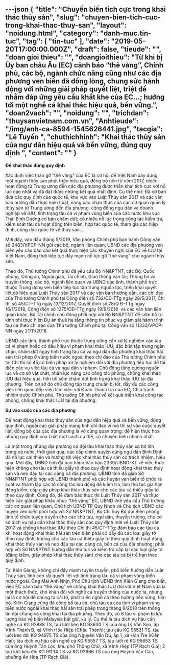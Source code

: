 ---json
{
    "title": "Chuyển biến tích cực trong khai thác thủy sản",
    "slug": "chuyen-bien-tich-cuc-trong-khai-thac-thuy-san",
    "layout": "noidung.html",
    "category": "danh-muc.tin-tuc",
    "tag": [
        "tin-tuc"
    ],
    "date": "2019-05-20T17:00:00.000Z",
    "draft": false,
    "tieude": "",
    "doan gioi thieu": "",
    "doangioithieu": "Từ khi bị Ủy ban châu Âu (EC) cảnh báo “thẻ vàng”, Chính phủ, các bộ, ngành chức năng cũng như các địa phương ven biển đã đồng lòng, chung sức hành động với những giải pháp quyết liệt, triệt để nhằm đáp ứng yêu cầu khắt khe của EC…; hướng tới một nghề cá khai thác hiệu quả, bền vững.",
    "doan2vach": "",
    "noidung": "",
    "trichdan": "thuysanvietnam.com.vn",
    "Anhtieude": "/img/anh-ca-8594-1545626441.jpg",
    "tacgia": "Lê Tuyến ",
    "chuthichhinh": "Khai thác thủy sản của ngư dân hiệu quả và bền vững, đúng quy định ",
    "__content__": ""
}
---
<p><strong>Để khai th&aacute;c đ&uacute;ng quy định</strong></p>

<p>X&aacute;c định việc th&aacute;o gỡ &ldquo;thẻ v&agrave;ng&rdquo; của EC l&agrave; cơ hội để Việt Nam x&acirc;y dựng một ng&agrave;nh thủy sản ph&aacute;t triển hiệu quả, đồng bộ n&ecirc;n từ năm 2017, nhiều hoạt động từ Trung ương đến c&aacute;c địa phương được triển khai t&iacute;ch cực với nỗ lực cao nhất v&agrave; đ&atilde; đạt được những kết quả nhất định. Cụ thể như: Đ&atilde; cơ bản đưa c&aacute;c quy định của quốc tế, khu vực v&agrave;o Luật Thủy sản 2017 v&agrave; c&aacute;c văn bản hướng dẫn thực hiện Luật; n&acirc;ng cao nhận thức của c&aacute;c cơ quan quản l&yacute; thủy sản từ Trung ương đến địa phương, cộng đồng ngư d&acirc;n v&agrave; doanh nghiệp về IUU; t&igrave;nh trạng t&agrave;u c&aacute; vi phạm v&ugrave;ng biển của c&aacute;c nước khu vực Th&aacute;i B&igrave;nh Dương cơ bản chấm dứt; c&oacute; nhiều nỗ lực trong c&ocirc;ng t&aacute;c kiểm tra, kiểm so&aacute;t t&agrave;u c&aacute; hoạt động tr&ecirc;n biển, hợp t&aacute;c quốc tế, tham gia c&aacute;c hiệp định, c&ocirc;ng ước quốc tế về thủy sản...</p>

<p>Mới đ&acirc;y, v&agrave;o đầu th&aacute;ng 5/2019, Văn ph&ograve;ng Ch&iacute;nh phủ ban h&agrave;nh C&ocirc;ng văn số 3483/VPCP-NN gửi c&aacute;c bộ, ng&agrave;nh li&ecirc;n quan; UBND c&aacute;c địa phương ven biển y&ecirc;u cầu b&aacute;o c&aacute;o kết quả thực hiện c&aacute;c khuyến nghị của EC về IUU tại Việt Nam, đồng thời tiếp tục đẩy mạnh nỗ lực gỡ &ldquo;thẻ v&agrave;ng&rdquo; cho ng&agrave;nh thủy sản.</p>

<p>Theo đ&oacute;, Thủ tướng Ch&iacute;nh phủ đ&atilde; y&ecirc;u cầu Bộ NN&amp;PTNT, c&aacute;c Bộ: Quốc ph&ograve;ng, C&ocirc;ng an, Ngoại giao, T&agrave;i ch&iacute;nh, Giao th&ocirc;ng vận tải; Th&ocirc;ng tin v&agrave; truyền th&ocirc;ng, c&aacute;c bộ, ng&agrave;nh li&ecirc;n quan v&agrave; UBND c&aacute;c tỉnh, th&agrave;nh phố trực thuộc Trung ương ven biển tiếp tục tập trung nguồn lực, triển khai quyết liệt,c&oacute; hiệu quả Luật Thủy sản 2017 v&agrave; c&aacute;c văn bản hướng dẫn, c&aacute;c chỉ đạo của Thủ tướng Ch&iacute;nh phủ tại C&ocirc;ng điện số 732/CĐ-TTg ng&agrave;y 28/5/2017, Chỉ thị số 45/CT-TTg ng&agrave;y 13/12/2017, Quyết định số 78/Q Đ-TTg ng&agrave;y 16/1/2018, C&ocirc;ng điện số 1275/CĐ-TTg ng&agrave;y 19/9/2018&nbsp; v&agrave; c&aacute;c văn bản li&ecirc;n quan kh&aacute;c. Bộ T&agrave;i ch&iacute;nh chủ động phối hợp với Bộ NN&amp;PTNT để sớm bố tr&iacute; kinh ph&iacute; thực hiện Dự &aacute;n thu&ecirc; hạ tầng th&ocirc;ng tin phục vụ gi&aacute;m s&aacute;t h&agrave;nh tr&igrave;nh t&agrave;u c&aacute; theo chỉ đạo của Thủ tướng Ch&iacute;nh phủ tại C&ocirc;ng văn số 11333/VPCP-NN ng&agrave;y 21/11/2018.</p>

<p>UBND c&aacute;c tỉnh, th&agrave;nh phố trực thuộc trung ướng cần xử l&yacute; nghi&ecirc;m c&aacute;c t&agrave;u c&aacute; vi phạm hoặc c&oacute; dấu hiệu vi phạm khai th&aacute;c IUU, đặc biệt tập trung ngăn chặn, chấm dứt ngay t&igrave;nh trạng t&agrave;u c&aacute; v&agrave; ngư d&acirc;n địa phương khai th&aacute;c hải sản tr&aacute;i ph&eacute;p ở v&ugrave;ng biển nước ngo&agrave;i theo chỉ đạo của Thủ tướng Ch&iacute;nh phủ tại Chỉ thị số 45,c&oacute; biện ph&aacute;p xử l&yacute; nghi&ecirc;m đối với địa phương tiếp tục để t&aacute;i diễn c&aacute;c vụ việc t&agrave;u c&aacute; v&agrave; ngư d&acirc;n vi phạm. Chủ động tăng cường nguồn lực về cơ sở vật chất, nh&acirc;n lực n&acirc;ng cao c&ocirc;ng t&aacute;c ph&ograve;ng, chống khai th&aacute;c IUU đạt hiệu quả, tiến tới sớm chấm dứt t&igrave;nh trạng khai th&aacute;c IUU tại địa phương. Tr&ecirc;n cơ sở đ&oacute; chủ động tập trung chuẩn bị tốt, đầy đủ c&aacute;c c&ocirc;ng việc li&ecirc;n quan đến việc l&agrave;m việc với Đo&agrave;n Thanh tra của EC; Chịu tr&aacute;ch nhiệm trước Ch&iacute;nh phủ, Thủ tướng Ch&iacute;nh phủ về kết quả triển khai c&ocirc;ng t&aacute;c ph&ograve;ng, chống khai th&aacute;c IUU tại địa phương.</p>

<p><strong>Sự v&agrave;o cuộc của c&aacute;c địa phương</strong></p>

<p>Để hoạt động khai th&aacute;c thủy sản của ngư d&acirc;n hiệu quả v&agrave; bền vững, đ&uacute;ng quy định, ngo&agrave;i c&aacute;c giải ph&aacute;p mang t&iacute;nh chỉ đạo vĩ m&ocirc; th&igrave; sự v&agrave;o cuộc quyết liệt, đồng bộ của c&aacute;c địa phương l&agrave; v&ocirc; c&ugrave;ng quan trọng; để hiện thực h&oacute;a những quy định của Luật một c&aacute;ch cụ thể, c&oacute; chuyển biến nhanh nhất.</p>

<p>L&agrave; một trong những địa phương c&oacute; đội t&agrave;u khai th&aacute;c thủy sản xa bờ lớn trong cả nước, thời gian qua, c&aacute;c cấp ch&iacute;nh quyền c&ugrave;ng ngư d&acirc;n B&igrave;nh Định đ&atilde; nỗ lực cải thiện v&agrave; hướng tới việc khai th&aacute;c thủy sản c&oacute; tr&aacute;ch nhiệm, hiệu quả. Mới đ&acirc;y, UBND tỉnh đ&atilde; ban h&agrave;nh Văn bản 2339/UBND-KT về việc thực hiện kh&ocirc;ng cho t&agrave;u c&aacute; thiếu giấy tờ theo quy định hoạt động khai th&aacute;c thủy sản v&agrave; neo đậu tại c&aacute;c cảng c&aacute; địa phương. UBND tỉnh đ&atilde; giao Sở NN&amp;PTNT phối hợp với UBND th&agrave;nh phố v&agrave; c&aacute;c huyện ven biển tổ chức r&agrave; so&aacute;t v&agrave; th&agrave;nh lập c&aacute;c tổ c&ocirc;ng t&aacute;c lưu động để kiểm tra, l&agrave;m thủ tục gia hạn đăng kiểm, cấp giấy ph&eacute;p khai th&aacute;c thủy sản cho c&aacute;c t&agrave;u c&aacute; thiếu giấy tờ theo quy định. C&ugrave;ng đ&oacute;, để đảm bảo thực thi Luật Thủy sản 2017 v&agrave; thực hiện c&aacute;c giải ph&aacute;p khắc phục &ldquo;thẻ v&agrave;ng&rdquo; EC, UBND tỉnh y&ecirc;u cầu Thủ trưởng c&aacute;c cơ quan li&ecirc;n quan, Chủ tịch UBND TP Quy Nhơn v&agrave; Chủ tịch UBND c&aacute;c huyện ven biển phối hợp với Sở NN&amp;PTNT, Bộ Chỉ huy Bộ đội Bi&ecirc;n ph&ograve;ng tỉnh tổ chức tuy&ecirc;n truyền cho c&aacute;c chủ t&agrave;u, ngư d&acirc;n, thuyền trưởng, chủ cơ sở dịch vụ hậu cần khai th&aacute;c thủy sản c&aacute;c quy định mới về Luật Thủy sản 2017 v&agrave; chống khai th&aacute;c IUU theo Chỉ thị 45/CT-TTg; đảm bảo c&aacute;c t&agrave;u c&aacute; khi hoạt động khai th&aacute;c hải sản tr&ecirc;n biển phải c&oacute; đầy đủ c&aacute;c loại giấy tờ theo quy định; kh&ocirc;ng cho c&aacute;c t&agrave;u c&aacute; thiếu giấy tờ theo quy định hoạt động khai th&aacute;c thủy sản v&agrave; neo đậu tại c&aacute;c cảng c&aacute;, bến c&aacute; của địa phương; phối hợp với Sở NN&amp;PTNT hướng dẫn thủ tục v&agrave; kiểm tra cấp lại c&aacute;c loại giấy tờ (đăng kiểm, giấy ph&eacute;p khai th&aacute;c thủy sản) cho c&aacute;c t&agrave;u c&aacute; bị trễ hạn theo quy định.</p>

<p>Tại Ki&ecirc;n Giang, kh&ocirc;ng chỉ đẩy mạnh tuy&ecirc;n truyền, phổ biến hướng dẫn Luật Thủy sản, tỉnh c&ograve;n rất quyết liệt với t&igrave;nh trạng t&agrave;u c&aacute; vi phạm v&ugrave;ng biển nước ngo&agrave;i. &Ocirc;ng Mai Anh Nhịn, Ph&oacute; Chủ tịch UBND tỉnh Ki&ecirc;n Giang cho biết, việc EC cảnh b&aacute;o &ldquo;thẻ v&agrave;ng&rdquo; về chống khai th&aacute;c IUU đối với Việt Nam vừa l&agrave; một th&aacute;ch thức, kh&oacute; khăn đối với nghề c&aacute; truyền thống của nước ta, nhưng lại l&agrave; cơ hội để ch&uacute;ng ta cải tổ, ph&aacute;t triển nghề c&aacute; theo hướng bền vững, tiến bộ. Ki&ecirc;n Giang cũng đ&atilde; c&ocirc;ng bố t&agrave;u c&aacute;, chủ t&agrave;u c&aacute; của tỉnh vi phạm v&ugrave;ng biển nước ngo&agrave;i khai th&aacute;c hải sản tr&aacute;i ph&eacute;p trong th&aacute;ng 8/2018 tr&ecirc;n th&ocirc;ng tin đại ch&uacute;ng v&agrave; c&ocirc;ng khai tại địa phương. Theo đ&oacute;, c&oacute; 8 t&agrave;u vi phạm bị lực lượng bảo vệ biển Malaysia bắt giữ, xử l&yacute;. Cụ thể l&agrave; t&agrave;u dịch vụ hậu cần nghề c&aacute; KG 92888 TS, t&agrave;u lưới k&eacute;o KG 93630 TS của &ocirc;ng L&yacute; Văn Son, ấp Vĩnh Th&agrave;nh B, x&atilde; Vĩnh H&ograve;a Hiệp (Ch&acirc;u Th&agrave;nh); t&agrave;u c&acirc;u KG 95531 TS, t&agrave;u lưới k&eacute;o đ&ocirc;i KG 94975 TS của &ocirc;ng Nguyễn Văn Du, ấp 1, x&atilde; H&ograve;n Tre (Ki&ecirc;n Hải); t&agrave;u dịch vụ hậu cần nghề c&aacute; KG 95557 TS, t&agrave;u lưới r&ecirc; KG 95653 TS của &ocirc;ng Huỳnh Tấn Lộc, khu phố Th&ocirc;ng Chữ, x&atilde; Vĩnh Hiệp (TP Rạch Gi&aacute;); 2 t&agrave;u lưới k&eacute;o đ&ocirc;i KG 91134 TS v&agrave; KG 92666 TS của &ocirc;ng Huỳnh Văn C&aacute;o, phường An H&ograve;a (TP Rạch Gi&aacute;).&nbsp;</p>
